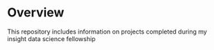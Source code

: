 # Overview 
This repository includes information on projects completed during my insight data science fellowship
